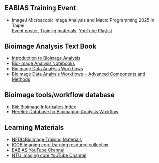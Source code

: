 ## EABIAS Training Event
- ImageJ Microscopic Image Analysis and Macro Programming 2025 in Taipei    
[Event poster](https://drive.google.com/file/d/11DaEflREvSH5XQLByhorO5-ToM6Tu5g0/view?usp=drive_link), 
[Training materials](https://github.com/EABIAS/2025-ImageJ-Micro-Image-Analysis-and-Programming_Taipei), 
[YouTube Playlist](https://youtube.com/playlist?list=PL_9oCBBWdG8mLVflK-MJ3YkUPmhwpKO1s&si=dzi0C2x5MDti2cIO)

## Bioimage Analysis Text Book
- [Introduction to Bioimage Analysis](https://bioimagebook.github.io/index.html)
- [Bio-image Analysis Notebooks](https://haesleinhuepf.github.io/BioImageAnalysisNotebooks/intro.html)
- [Bioimage Data Analysis Workflows](https://link.springer.com/book/10.1007/978-3-030-22386-1)  
- [Bioimage Data Analysis Workflows ‒ Advanced Components and Methods](https://link.springer.com/book/10.1007/978-3-030-76394-7)

## Bioimage tools/workflow database
- [Biii: Bioimage Informatics Index](https://biii.eu/)  
- [HereIm: Database for Bioimaging Analysis Workflow](https://hereimntuic.com/)

## Learning Materials
- [NFDI4BioImage Training Materials](https://nfdi4bioimage.github.io/training/readme.html)  
- [ICOB imaging core learning resource collection](https://getupnote.com/share/notes/N6hHwRcoQthOYIy9a8LANC7GxmT2/f26750fe-fd45-4b39-8b55-8791fc8de73d)  
- [EABIAS YouTube Channel](https://www.youtube.com/@EABIAS)  
- [NTU imaging core YouTube Channel](https://www.youtube.com/@imagingcore9084)  
